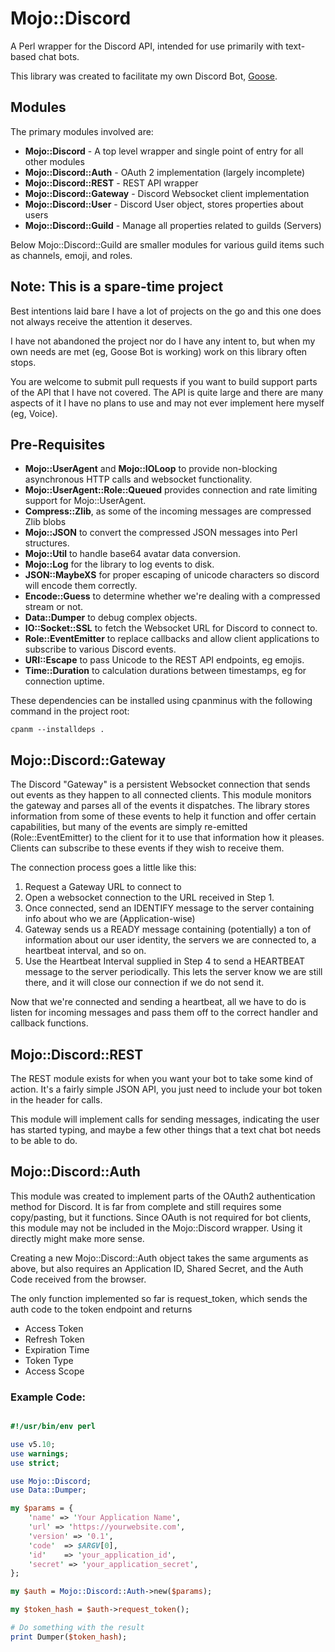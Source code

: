 # Mojo::Discord

A Perl wrapper for the Discord API, intended for use primarily with text-based chat bots.

This library was created to facilitate my own Discord Bot, [Goose](https://github.com/vsterminus/Goose).

## Modules

The primary modules involved are:

- **Mojo::Discord** - A top level wrapper and single point of entry for all other modules
- **Mojo::Discord::Auth** - OAuth 2 implementation (largely incomplete)
- **Mojo::Discord::REST** - REST API wrapper
- **Mojo::Discord::Gateway** - Discord Websocket client implementation
- **Mojo::Discord::User** - Discord User object, stores properties about users
- **Mojo::Discord::Guild** - Manage all properties related to guilds (Servers)

Below Mojo::Discord::Guild are smaller modules for various guild items such as channels, emoji, and roles.

## Note: This is a spare-time project

Best intentions laid bare I have a lot of projects on the go and this one does not always receive the attention it deserves.

I have not abandoned the project nor do I have any intent to, but when my own needs are met (eg, Goose Bot is working) work on this library often stops.

You are welcome to submit pull requests if you want to build support parts of the API that I have not covered. The API is quite large and there are many aspects of it I have no plans to use and may not ever implement here myself (eg, Voice).

## Pre-Requisites

- **Mojo::UserAgent**  and **Mojo::IOLoop** to provide non-blocking asynchronous HTTP calls and websocket functionality.
- **Mojo::UserAgent::Role::Queued** provides connection and rate limiting support for Mojo::UserAgent.
- **Compress::Zlib**, as some of the incoming messages are compressed Zlib blobs
- **Mojo::JSON** to convert the compressed JSON messages into Perl structures.
- **Mojo::Util** to handle base64 avatar data conversion.
- **Mojo::Log** for the library to log events to disk.
- **JSON::MaybeXS** for proper escaping of unicode characters so discord will encode them correctly.
- **Encode::Guess** to determine whether we're dealing with a compressed stream or not.
- **Data::Dumper** to debug complex objects.
- **IO::Socket::SSL** to fetch the Websocket URL for Discord to connect to.
- **Role::EventEmitter** to replace callbacks and allow client applications to subscribe to various Discord events.
- **URI::Escape** to pass Unicode to the REST API endpoints, eg emojis.
- **Time::Duration** to calculation durations between timestamps, eg for connection uptime.

These dependencies can be installed using cpanminus with the following command in the project root:
    
    cpanm --installdeps .


## Mojo::Discord::Gateway

The Discord "Gateway" is a persistent Websocket connection that sends out events as they happen to all connected clients.
This module monitors the gateway and parses all of the events it dispatches. The library stores information from some of these events to help it function and offer certain capabilities, but many of the events are simply re-emitted (Role::EventEmitter) to the client for it to use that information how it pleases. Clients can subscribe to these events if they wish to receive them.

The connection process goes a little like this:

1. Request a Gateway URL to connect to
2. Open a websocket connection to the URL received in Step 1.
3. Once connected, send an IDENTIFY message to the server containing info about who we are (Application-wise)
4. Gateway sends us a READY message containing (potentially) a ton of information about our user identity, the servers we are connected to, a heartbeat interval, and so on.
5. Use the Heartbeat Interval supplied in Step 4 to send a HEARTBEAT message to the server periodically. This lets the server know we are still there, and it will close our connection if we do not send it.

Now that we're connected and sending a heartbeat, all we have to do is listen for incoming messages and pass them off to the correct handler and callback functions.

## Mojo::Discord::REST

The REST module exists for when you want your bot to take some kind of action. It's a fairly simple JSON API, you just need to include your bot token in the header for calls.

This module will implement calls for sending messages, indicating the user has started typing, and maybe a few other things that a text chat bot needs to be able to do.

## Mojo::Discord::Auth

This module was created to implement parts of the OAuth2 authentication method for Discord.
It is far from complete and still requires some copy/pasting, but it functions.
Since OAuth is not required for bot clients, this module may not be included in the Mojo::Discord wrapper.
Using it directly might make more sense.

Creating a new Mojo::Discord::Auth object takes the same arguments as above, but also requires an Application ID, Shared Secret, and the Auth Code received from the browser.

The only function implemented so far is request_token, which sends the auth code to the token endpoint and returns 
- Access Token
- Refresh Token
- Expiration Time
- Token Type
- Access Scope

### Example Code:

```perl

#!/usr/bin/env perl

use v5.10;
use warnings;
use strict;

use Mojo::Discord;
use Data::Dumper;

my $params = {
    'name' => 'Your Application Name',
    'url' => 'https://yourwebsite.com',
    'version' => '0.1',
    'code'  => $ARGV[0],
    'id'    => 'your_application_id',
    'secret' => 'your_application_secret',
};

my $auth = Mojo::Discord::Auth->new($params);

my $token_hash = $auth->request_token();

# Do something with the result
print Dumper($token_hash);
```
